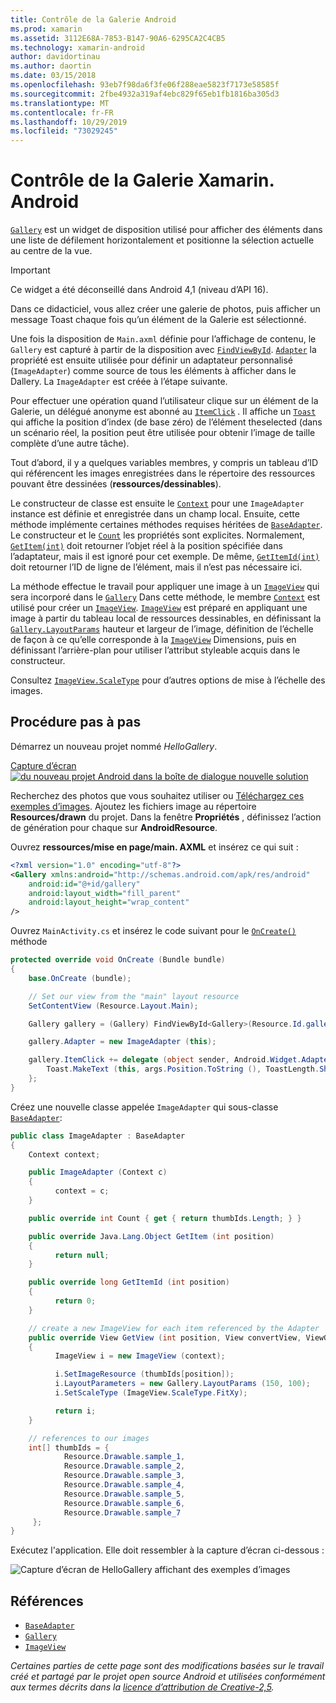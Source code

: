 ```yaml
---
title: Contrôle de la Galerie Android
ms.prod: xamarin
ms.assetid: 3112E68A-7853-B147-90A6-6295CA2C4CB5
ms.technology: xamarin-android
author: davidortinau
ms.author: daortin
ms.date: 03/15/2018
ms.openlocfilehash: 93eb7f98da6f3fe06f288eae5823f7173e58585f
ms.sourcegitcommit: 2fbe4932a319af4ebc829f65eb1fb1816ba305d3
ms.translationtype: MT
ms.contentlocale: fr-FR
ms.lasthandoff: 10/29/2019
ms.locfileid: "73029245"
---
```

# <a name="xamarinandroid-gallery-control"></a>Contrôle de la Galerie Xamarin. Android

[`Gallery`](xref:Android.Widget.Gallery) est un widget de disposition utilisé pour afficher des éléments dans une liste de défilement horizontalement et positionne la sélection actuelle au centre de la vue.

> [!IMPORTANT]
> Ce widget a été déconseillé dans Android 4,1 (niveau d’API 16). 

Dans ce didacticiel, vous allez créer une galerie de photos, puis afficher un message Toast chaque fois qu’un élément de la Galerie est sélectionné.

Une fois la disposition de `Main.axml` définie pour l’affichage de contenu, le `Gallery` est capturé à partir de la disposition avec [`FindViewById`](xref:Android.App.Activity.FindViewById*).
[`Adapter`](xref:Android.Widget.AdapterView.RawAdapter)
la propriété est ensuite utilisée pour définir un adaptateur personnalisé (`ImageAdapter`) comme source de tous les éléments à afficher dans le Dallery. La `ImageAdapter` est créée à l’étape suivante.

Pour effectuer une opération quand l’utilisateur clique sur un élément de la Galerie, un délégué anonyme est abonné au [`ItemClick`](xref:Android.Widget.AdapterView.ItemClick)
. Il affiche un [`Toast`](xref:Android.Widget.Toast)
qui affiche la position d’index (de base zéro) de l’élément theselected (dans un scénario réel, la position peut être utilisée pour obtenir l’image de taille complète d’une autre tâche).

Tout d’abord, il y a quelques variables membres, y compris un tableau d’ID qui référencent les images enregistrées dans le répertoire des ressources pouvant être dessinées (**ressources/dessinables**).

Le constructeur de classe est ensuite le [`Context`](xref:Android.Content.Context)
pour une `ImageAdapter` instance est définie et enregistrée dans un champ local.
Ensuite, cette méthode implémente certaines méthodes requises héritées de [`BaseAdapter`](xref:Android.Widget.BaseAdapter).
Le constructeur et le [`Count`](xref:Android.Widget.BaseAdapter.Count)
les propriétés sont explicites. Normalement, [`GetItem(int)`](xref:Android.Widget.BaseAdapter.GetItem*)
doit retourner l’objet réel à la position spécifiée dans l’adaptateur, mais il est ignoré pour cet exemple. De même, [`GetItemId(int)`](xref:Android.Widget.BaseAdapter.GetItemId*)
doit retourner l’ID de ligne de l’élément, mais il n’est pas nécessaire ici.

La méthode effectue le travail pour appliquer une image à un [`ImageView`](xref:Android.Widget.ImageView)
qui sera incorporé dans le [`Gallery`](xref:Android.Widget.Gallery)
Dans cette méthode, le membre [`Context`](xref:Android.Content.Context)
est utilisé pour créer un [`ImageView`](xref:Android.Widget.ImageView).
[`ImageView`](xref:Android.Widget.ImageView)
est préparé en appliquant une image à partir du tableau local de ressources dessinables, en définissant la [`Gallery.LayoutParams`](xref:Android.Widget.Gallery.LayoutParams)
hauteur et largeur de l’image, définition de l’échelle de façon à ce qu’elle corresponde à la [`ImageView`](xref:Android.Widget.ImageView)
Dimensions, puis en définissant l’arrière-plan pour utiliser l’attribut styleable acquis dans le constructeur.

Consultez [`ImageView.ScaleType`](xref:Android.Widget.ImageView.ScaleType) pour d’autres options de mise à l’échelle des images.

## <a name="walkthrough"></a>Procédure pas à pas

Démarrez un nouveau projet nommé *HelloGallery*.

[Capture d’écran ![du nouveau projet Android dans la boîte de dialogue nouvelle solution](gallery-images/hellogallery1-sml.png)](gallery-images/hellogallery1.png#lightbox)

Recherchez des photos que vous souhaitez utiliser ou [Téléchargez ces exemples d’images](https://developer.android.com/shareables/sample_images.zip).
Ajoutez les fichiers image au répertoire **Resources/drawn** du projet. Dans la fenêtre **Propriétés** , définissez l’action de génération pour chaque sur **AndroidResource**.

Ouvrez **ressources/mise en page/main. AXML** et insérez ce qui suit :

```xml
<?xml version="1.0" encoding="utf-8"?>
<Gallery xmlns:android="http://schemas.android.com/apk/res/android"
    android:id="@+id/gallery"
    android:layout_width="fill_parent"
    android:layout_height="wrap_content"
/>
```

Ouvrez `MainActivity.cs` et insérez le code suivant pour le [`OnCreate()`](xref:Android.App.Activity.OnCreate*)
méthode

```csharp
protected override void OnCreate (Bundle bundle)
{
    base.OnCreate (bundle);

    // Set our view from the "main" layout resource
    SetContentView (Resource.Layout.Main);

    Gallery gallery = (Gallery) FindViewById<Gallery>(Resource.Id.gallery);

    gallery.Adapter = new ImageAdapter (this);

    gallery.ItemClick += delegate (object sender, Android.Widget.AdapterView.ItemClickEventArgs args) {
        Toast.MakeText (this, args.Position.ToString (), ToastLength.Short).Show ();
    };
}
```

Créez une nouvelle classe appelée `ImageAdapter` qui sous-classe [`BaseAdapter`](xref:Android.Widget.BaseAdapter):

```csharp
public class ImageAdapter : BaseAdapter
{
    Context context;

    public ImageAdapter (Context c)
    {
          context = c;
    }

    public override int Count { get { return thumbIds.Length; } }

    public override Java.Lang.Object GetItem (int position)
    {
          return null;
    }

    public override long GetItemId (int position)
    {
          return 0;
    }

    // create a new ImageView for each item referenced by the Adapter
    public override View GetView (int position, View convertView, ViewGroup parent)
    {
          ImageView i = new ImageView (context);

          i.SetImageResource (thumbIds[position]);
          i.LayoutParameters = new Gallery.LayoutParams (150, 100);
          i.SetScaleType (ImageView.ScaleType.FitXy);

          return i;
    }

    // references to our images
    int[] thumbIds = {
            Resource.Drawable.sample_1,
            Resource.Drawable.sample_2,
            Resource.Drawable.sample_3,
            Resource.Drawable.sample_4,
            Resource.Drawable.sample_5,
            Resource.Drawable.sample_6,
            Resource.Drawable.sample_7
     };
}

```

Exécutez l'application. Elle doit ressembler à la capture d’écran ci-dessous :

![Capture d’écran de HelloGallery affichant des exemples d’images](gallery-images/hellogallery3.png)

## <a name="references"></a>Références

- [`BaseAdapter`](xref:Android.Widget.BaseAdapter)
- [`Gallery`](xref:Android.Widget.Gallery)
- [`ImageView`](xref:Android.Widget.ImageView)

_Certaines parties de cette page sont des modifications basées sur le travail créé et partagé par le projet open source Android et utilisées conformément aux termes décrits dans la [licence d’attribution de Creative-2,5](https://creativecommons.org/licenses/by/2.5/)._
